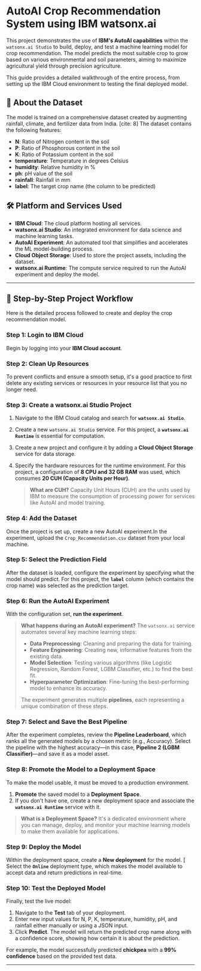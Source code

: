 # AutoAI Crop Recommendation System using IBM watsonx.ai

This project demonstrates the use of **IBM's AutoAI capabilities** within the `watsonx.ai Studio` to build, deploy, and test a machine learning model for crop recommendation. The model predicts the most suitable crop to grow based on various environmental and soil parameters, aiming to maximize agricultural yield through precision agriculture. 

This guide provides a detailed walkthrough of the entire process, from setting up the IBM Cloud environment to testing the final deployed model.

## 📖 About the Dataset

The model is trained on a comprehensive dataset created by augmenting rainfall, climate, and fertilizer data from India. [cite: 8] The dataset contains the following features:
* **N**: Ratio of Nitrogen content in the soil 
* **P**: Ratio of Phosphorous content in the soil 
* **K**: Ratio of Potassium content in the soil 
* **temperature**: Temperature in degrees Celsius 
* **humidity**: Relative humidity in % 
* **ph**: pH value of the soil 
* **rainfall**: Rainfall in mm 
* **label**: The target crop name (the column to be predicted)

## 🛠️ Platform and Services Used
* **IBM Cloud**: The cloud platform hosting all services.
* **watsonx.ai Studio**: An integrated environment for data science and machine learning tasks.
* **AutoAI Experiment**: An automated tool that simplifies and accelerates the ML model-building process.
* **Cloud Object Storage**: Used to store the project assets, including the dataset.
* **watsonx.ai Runtime**: The compute service required to run the AutoAI experiment and deploy the model.

---

## 🚀 Step-by-Step Project Workflow

Here is the detailed process followed to create and deploy the crop recommendation model.

### **Step 1: Login to IBM Cloud**
Begin by logging into your **IBM Cloud account**. 

### **Step 2: Clean Up Resources**
To prevent conflicts and ensure a smooth setup, it's a good practice to first delete any existing services or resources in your resource list that you no longer need. 

### **Step 3: Create a watsonx.ai Studio Project**
1.  Navigate to the IBM Cloud catalog and search for **`watsonx.ai Studio`**. 
2.  Create a new `watsonx.ai Studio` service. For this project, a **`watsonx.ai Runtime`** is essential for computation.
3.  Create a new project and configure it by adding a **Cloud Object Storage** service for data storage. 
4.  Specify the hardware resources for the runtime environment. For this project, a configuration of **8 CPU and 32 GB RAM** was used, which consumes **20 CUH (Capacity Units per Hour)**.

    > **What are CUH?** Capacity Unit Hours (CUH) are the units used by IBM to measure the consumption of processing power for services like AutoAI and model training.

### **Step 4: Add the Dataset**
Once the project is set up, create a new AutoAI experiment.In the experiment, upload the `Crop_Recommendation.csv` dataset from your local machine. 

### **Step 5: Select the Prediction Field**
After the dataset is loaded, configure the experiment by specifying what the model should predict. For this project, the **`label`** column (which contains the crop name) was selected as the prediction target. 

### **Step 6: Run the AutoAI Experiment**
With the configuration set, **run the experiment**. 

> **What happens during an AutoAI experiment?** The `watsonx.ai` service automates several key machine learning steps:
> * **Data Preprocessing**: Cleaning and preparing the data for training.
> * **Feature Engineering**: Creating new, informative features from the existing data.
> * **Model Selection**: Testing various algorithms (like Logistic Regression, Random Forest, LGBM Classifier, etc.) to find the best fit. 
> * **Hyperparameter Optimization**: Fine-tuning the best-performing model to enhance its accuracy.
>
> The experiment generates multiple **pipelines**, each representing a unique combination of these steps. 

### **Step 7: Select and Save the Best Pipeline**
After the experiment completes, review the **Pipeline Leaderboard**, which ranks all the generated models by a chosen metric (e.g., Accuracy).  Select the pipeline with the highest accuracy—in this case, **Pipeline 2 (LGBM Classifier)**—and save it as a model asset. 

### **Step 8: Promote the Model to a Deployment Space**
To make the model usable, it must be moved to a production environment.
1.  **Promote** the saved model to a **Deployment Space**. 
2.  If you don't have one, create a new deployment space and associate the **`watsonx.ai Runtime`** service with it. 

> **What is a Deployment Space?** It's a dedicated environment where you can manage, deploy, and monitor your machine learning models to make them available for applications.

### **Step 9: Deploy the Model**
Within the deployment space, create a **New deployment** for the model. [ Select the **`Online`** deployment type, which makes the model available to accept data and return predictions in real-time.

### **Step 10: Test the Deployed Model**
Finally, test the live model:
1.  Navigate to the **Test** tab of your deployment. 
2.  Enter new input values for N, P, K, temperature, humidity, pH, and rainfall either manually or using a JSON input. 
3.  Click **Predict**. The model will return the predicted crop name along with a confidence score, showing how certain it is about the prediction. 

For example, the model successfully predicted **chickpea** with a **99% confidence** based on the provided test data. 

---
